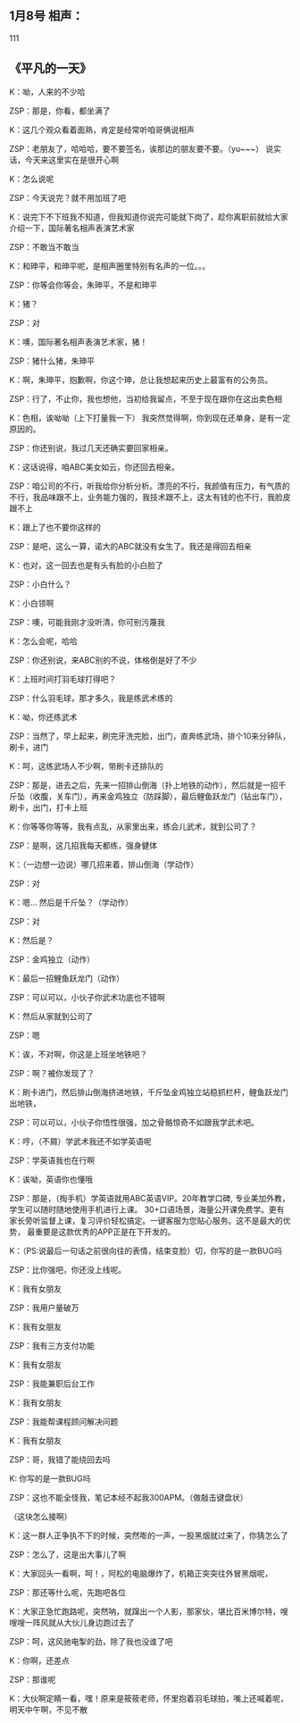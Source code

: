 ## 1月8号 相声：
111
## 《平凡的一天》

K：呦，人来的不少哈

ZSP：那是，你看，都坐满了

K：这几个观众看着面熟，肯定是经常听咱哥俩说相声

ZSP：老朋友了，哈哈哈，要不要签名，诶那边的朋友要不要。（yu~~~）
说实话，今天来这里实在是很开心啊

K：怎么说呢

ZSP：今天说完？就不用加班了吧

K：说完下不下班我不知道，但我知道你说完可能就下岗了，趁你离职前就给大家介绍一下，国际著名相声表演艺术家

ZSP：不敢当不敢当

K：和珅平，和珅平呢，是相声圈里特别有名声的一位。。。

ZSP：你等会你等会，朱珅平，不是和珅平

K：猪？

ZSP：对

K：噢，国际著名相声表演艺术家，猪！

ZSP：猪什么猪，朱珅平

K：啊，朱珅平，抱歉啊，你这个珅，总让我想起来历史上最富有的公务员。

ZSP：行了，不止你，我也想他，当初给我留点，不至于现在跟你在这出卖色相

K：色相，诶呦呦（上下打量我一下）
我突然觉得啊，你到现在还单身，是有一定原因的。

ZSP：你还别说，我过几天还确实要回家相亲。

K：这话说得，咱ABC美女如云，你还回去相亲。

ZSP：咱公司的不行，听我给你分析分析。漂亮的不行，我颜值有压力，有气质的不行，我品味跟不上，业务能力强的，我技术跟不上，这太有钱的也不行，我脸皮跟不上

K：跟上了也不要你这样的

ZSP：是吧，这么一算，诺大的ABC就没有女生了。我还是得回去相亲

K：也对，这一回去也是有头有脸的小白脸了

ZSP：小白什么？

K：小白领啊

ZSP：噢，可能我刚才没听清，你可别污蔑我

K：怎么会呢，哈哈

ZSP：你还别说，来ABC别的不说，体格倒是好了不少

K：上班时间打羽毛球打得吧？

ZSP：什么羽毛球，那才多久，我是练武术练的

K：呦，你还练武术

ZSP：当然了，早上起来，刷完牙洗完脸，出门，直奔练武场，排个10来分钟队，刷卡，进门

K：呵，这练武场人不少啊，带刷卡还排队的

ZSP：那是，进去之后，先来一招排山倒海（扑上地铁的动作），然后就是一招千斤坠（收腹，关车门），再来金鸡独立（防踩脚），最后鲤鱼跃龙门（钻出车门），刷卡，出门，打卡上班

K：你等等你等等，我有点乱，从家里出来，练会儿武术，就到公司了？

ZSP：是啊，这几招我每天都练，强身健体

K：（一边想一边说）哪几招来着，排山倒海（学动作）

ZSP：对

K：嗯… 然后是千斤坠？（学动作）

ZSP：对





K：然后是？

ZSP：金鸡独立（动作）

K：最后一招鲤鱼跃龙门（动作）

ZSP：可以可以，小伙子你武术功底也不错啊

K：然后从家就到公司了

ZSP：嗯

K：诶，不对啊，你这是上班坐地铁吧？

ZSP：啊？被你发现了？

K：刷卡进门，然后排山倒海挤进地铁，千斤坠金鸡独立站稳抓栏杆，鲤鱼跃龙门出地铁，

ZSP：可以可以，小伙子你悟性很强，加之骨骼惊奇不如跟我学武术吧。

K：哼，（不屑）学武术我还不如学英语呢

ZSP：学英语我也在行啊

K：诶呦，英语你也懂哦

ZSP：那是，（掏手机）学英语就用ABC英语VIP。20年教学口碑, 专业美加外教，学生可以随时随地使用手机进行上课。
30+口语场景，海量公开课免费学。更有家长旁听监督上课，复习评价轻松搞定。一键客服为您贴心服务。这不是最大的优势，
最重要是这款优秀的APP正是在下开发的。

K：（PS:说最后一句话之前很向往的表情，结束变脸）切，你写的是一款BUG吗

ZSP：比你强吧，你还没上线呢。

K：我有女朋友

ZSP：我用户量破万

K：我有女朋友

ZSP：我有三方支付功能

K：我有女朋友

ZSP：我能兼职后台工作

K：我有女朋友

ZSP：我能帮课程顾问解决问题

K：我有女朋友

ZSP：哥，我错了能绕回去吗

K:  你写的是一款BUG吗

ZSP：这也不能全怪我，笔记本经不起我300APM。（做敲击键盘状）


（这块怎么接啊）

K：这一群人正争执不下的时候，突然嘭的一声，一股黑烟就过来了，你猜怎么了

ZSP：怎么了，这是出大事儿了啊

K：大家回头一看啊，呵！，阿松的电脑爆炸了，机箱正突突往外冒黑烟呢，

ZSP：那还等什么呢，先跑吧各位

K：大家正急忙跑路呢，突然呐，就蹿出一个人影，那家伙，堪比百米博尔特，嗖嗖嗖一阵风就从大伙儿身边跑过去了

ZSP：呵，这风驰电掣的劲，除了我也没谁了吧

K：你啊，还差点

ZSP：那谁呢

K：大伙啊定睛一看，嘿！原来是筱筱老师，怀里抱着羽毛球拍，嘴上还喊着呢，明天中午啊，不见不散
